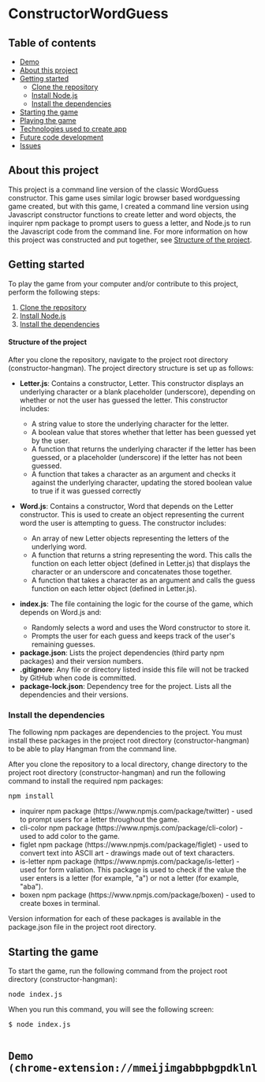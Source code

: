 # ConstructorWordGuess

## Table of contents
  * [Demo](#demo)
  * [About this project](#about-this-project)
  * [Getting started](#contribute)
    * [Clone the repository](#clone-repository)
    * [Install Node.js](#install-node)
    * [Install the dependencies](#dependencies)
  * [Starting the game](#start-game)
  * [Playing the game](#play-game)
  * [Technologies used to create app](#technologies-used)
  * [Future code development](#feature-enhancements)
  * [Issues](#issues)


## <a name="about-this-project"></a> About this project
This project is a command line version of the classic WordGuess constructor. This game uses similar logic browser based wordguessing game created, but with this game, I created a command line version using Javascript constructor functions to create letter and word objects, the inquirer npm package to prompt users to guess a letter, and Node.js to run the Javascript code from the command line. For more information on how this project was constructed and put together, see [Structure of the project](#structure-of-project).

## <a name="contribute"></a> Getting started
To play the game from your computer and/or contribute to this project, perform the following steps:
  1. [Clone the repository](#clone-repository)
  2. [Install Node.js](#install-node)
  3. [Install the dependencies](#dependencies)

#### <a name="structure-of-project"></a> Structure of the project
<p>After you clone the repository, navigate to the project root directory (constructor-hangman). The project directory structure is set up as follows:</p>
<ul>
  <li> 
  	<p><b>Letter.js</b>: Contains a constructor, Letter. This constructor displays an underlying character or a blank placeholder             (underscore), depending on whether or not the user has guessed the letter. This constructor includes:</p>
  	<ul>
  		<li>A string value to store the underlying character for the letter.</li>
  		<li>A boolean value that stores whether that letter has been guessed yet by the user.</li>
  		<li>A function that returns the underlying character if the letter has been guessed, or a placeholder (underscore) if the letter has not been guessed.</li>
  		<li>A function that takes a character as an argument and checks it against the underlying character, updating the stored boolean value to true if it was guessed correctly</li>
  	</ul>
  </li>
  <li>
  	<p><b>Word.js</b>: Contains a constructor, Word that depends on the Letter constructor. This is used to create an object representing the current word the user is attempting to guess. The constructor includes:</p>
  	<ul>
  		<li>An array of new Letter objects representing the letters of the underlying word.</li>
  		<li>A function that returns a string representing the word. This calls the function on each letter object (defined in Letter.js) that displays the character or an underscore and concatenates those together.</li>
  		<li>A function that takes a character as an argument and calls the guess function on each letter object (defined in Letter.js).</li>
  	</ul>
  </li>
  <li>
  	<p><b>index.js</b>: The file containing the logic for the course of the game, which depends on Word.js and:</p>
  	<ul>
  		<li>Randomly selects a word and uses the Word constructor to store it.</li>
  		<li>Prompts the user for each guess and keeps track of the user's remaining guesses.</li>
  	</ul>
  </li>
  <li><b>package.json</b>: Lists the project dependencies (third party npm packages) and their version numbers.</li>
  <li><b>.gitignore</b>: Any file or directory listed inside this file will not be tracked by GitHub when code is committed.</li>
  <li><b>package-lock.json</b>: Dependency tree for the project. Lists all the dependencies and their versions.</li>
</ul>

### <a name="dependencies"></a> Install the dependencies
<p>The following npm packages are dependencies to the project. You must install these packages in the project root directory (constructor-hangman) to be able to play Hangman from the command line.</p>
<p>After you clone the repository to a local directory, change directory to the project root directory (constructor-hangman) and run the following command to install the required npm packages:</p>
<pre>npm install</pre>
<ul>
	<li>inquirer npm package (https://www.npmjs.com/package/twitter) - used to prompt users for a letter throughout the game.</li>
	<li>cli-color npm package (https://www.npmjs.com/package/cli-color) - used to add color to the game.</li>
  	<li>figlet npm package (https://www.npmjs.com/package/figlet) - used to convert text into ASCII art - drawings made out of text characters.</li>
  	<li>is-letter npm package (https://www.npmjs.com/package/is-letter) - used for form valiation. This package is used to check if the value the user enters is a letter (for example, "a") or not a letter (for example, "aba").</li>
  	<li>boxen npm package (https://www.npmjs.com/package/boxen) - used to create boxes in terminal.</li>
</ul>
<p>Version information for each of these packages is available in the package.json file in the project root directory.</p>


## <a name="start-game"></a> Starting the game
<p>To start the game, run the following command from the project root directory (constructor-hangman):</p>
<pre>node index.js</pre>
<p>When you run this command, you will see the following screen:</p>
<pre>
$ node index.js

## Demo (chrome-extension://mmeijimgabbpbgpdklnllpncmdofkcpn/app.html#/files)
